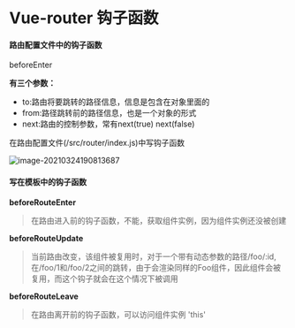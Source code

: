 # Vue-router 钩子函数

#### 路由配置文件中的钩子函数

beforeEnter

**有三个参数：**

- to:路由将要跳转的路径信息，信息是包含在对象里面的
- from:路径跳转前的路径信息，也是一个对象的形式
- next:路由的控制参数，常有next(true)  next(false)



在路由配置文件(/src/router/index.js)中写钩子函数

![image-20210324190813687](C:\Users\47302\AppData\Roaming\Typora\typora-user-images\image-20210324190813687.png)



#### 写在模板中的钩子函数

**beforeRouteEnter**

> 在路由进入前的钩子函数，不能，获取组件实例，因为组件实例还没被创建

**beforeRouteUpdate**

> 当前路由改变，该组件被复用时，对于一个带有动态参数的路径/foo/:id,在/foo/1和/foo/2之间的跳转，由于会渲染同样的Foo组件，因此组件会被复用，而这个钩子就会在这个情况下被调用

**beforeRouteLeave**

> 在路由离开前的钩子函数，可以访问组件实例 'this'